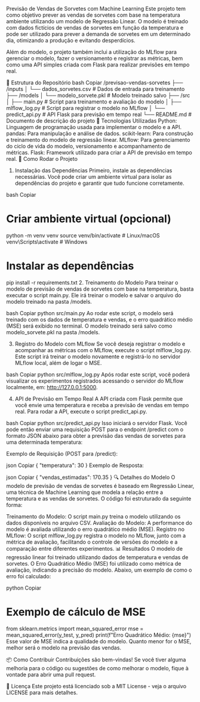 Previsão de Vendas de Sorvetes com Machine Learning
Este projeto tem como objetivo prever as vendas de sorvetes com base na temperatura ambiente utilizando um modelo de Regressão Linear. O modelo é treinado com dados fictícios de vendas de sorvetes em função da temperatura e pode ser utilizado para prever a demanda de sorvetes em um determinado dia, otimizando a produção e evitando desperdícios.

Além do modelo, o projeto também inclui a utilização do MLflow para gerenciar o modelo, fazer o versionamento e registrar as métricas, bem como uma API simples criada com Flask para realizar previsões em tempo real.

📂 Estrutura do Repositório
bash
Copiar
/previsao-vendas-sorvetes
  ├── /inputs
  │     └── dados_sorvetes.csv           # Dados de entrada para treinamento
  ├── /models
  │     └── modelo_sorvete.pkl           # Modelo treinado salvo
  ├── /src
  │     ├── main.py                      # Script para treinamento e avaliação do modelo
  │     ├── mlflow_log.py                # Script para registrar o modelo no MLflow
  │     └── predict_api.py               # API Flask para previsão em tempo real
  └── README.md                          # Documento de descrição do projeto
🔧 Tecnologias Utilizadas
Python: Linguagem de programação usada para implementar o modelo e a API.
pandas: Para manipulação e análise de dados.
scikit-learn: Para construção e treinamento do modelo de regressão linear.
MLflow: Para gerenciamento do ciclo de vida do modelo, versionamento e acompanhamento de métricas.
Flask: Framework utilizado para criar a API de previsão em tempo real.
🚀 Como Rodar o Projeto
1. Instalação das Dependências
Primeiro, instale as dependências necessárias. Você pode criar um ambiente virtual para isolar as dependências do projeto e garantir que tudo funcione corretamente.

bash
Copiar
# Criar ambiente virtual (opcional)
python -m venv venv
source venv/bin/activate  # Linux/macOS
venv\Scripts\activate  # Windows

# Instalar as dependências
pip install -r requirements.txt
2. Treinamento do Modelo
Para treinar o modelo de previsão de vendas de sorvetes com base na temperatura, basta executar o script main.py. Ele irá treinar o modelo e salvar o arquivo do modelo treinado na pasta /models.

bash
Copiar
python src/main.py
Ao rodar este script, o modelo será treinado com os dados de temperatura e vendas, e o erro quadrático médio (MSE) será exibido no terminal. O modelo treinado será salvo como modelo_sorvete.pkl na pasta /models.

3. Registro do Modelo com MLflow
Se você deseja registrar o modelo e acompanhar as métricas com o MLflow, execute o script mlflow_log.py. Este script irá treinar o modelo novamente e registrá-lo no servidor MLflow local, além de logar o MSE.

bash
Copiar
python src/mlflow_log.py
Após rodar este script, você poderá visualizar os experimentos registrados acessando o servidor do MLflow localmente, em: http://127.0.0.1:5000.

4. API de Previsão em Tempo Real
A API criada com Flask permite que você envie uma temperatura e receba a previsão de vendas em tempo real. Para rodar a API, execute o script predict_api.py.

bash
Copiar
python src/predict_api.py
Isso iniciará o servidor Flask. Você pode então enviar uma requisição POST para o endpoint /predict com o formato JSON abaixo para obter a previsão das vendas de sorvetes para uma determinada temperatura:

Exemplo de Requisição (POST para /predict):

json
Copiar
{
  "temperatura": 30
}
Exemplo de Resposta:

json
Copiar
{
  "vendas_estimadas": 170.35
}
🔍 Detalhes do Modelo
O modelo de previsão de vendas de sorvetes é baseado em Regressão Linear, uma técnica de Machine Learning que modela a relação entre a temperatura e as vendas de sorvetes. O código foi estruturado da seguinte forma:

Treinamento do Modelo: O script main.py treina o modelo utilizando os dados disponíveis no arquivo CSV.
Avaliação do Modelo: A performance do modelo é avaliada utilizando o erro quadrático médio (MSE).
Registro no MLflow: O script mlflow_log.py registra o modelo no MLflow, junto com a métrica de avaliação, facilitando o controle de versões do modelo e a comparação entre diferentes experimentos.
📊 Resultados
O modelo de regressão linear foi treinado utilizando dados de temperatura e vendas de sorvetes.
O Erro Quadrático Médio (MSE) foi utilizado como métrica de avaliação, indicando a precisão do modelo.
Abaixo, um exemplo de como o erro foi calculado:

python
Copiar
# Exemplo de cálculo de MSE
from sklearn.metrics import mean_squared_error
mse = mean_squared_error(y_test, y_pred)
print(f"Erro Quadrático Médio: {mse}")
Esse valor de MSE indica a qualidade do modelo. Quanto menor for o MSE, melhor será o modelo na previsão das vendas.

📦 Como Contribuir
Contribuições são bem-vindas! Se você tiver alguma melhoria para o código ou sugestões de como melhorar o modelo, fique à vontade para abrir uma pull request.

🔑 Licença
Este projeto está licenciado sob a MIT License - veja o arquivo LICENSE para mais detalhes.
